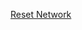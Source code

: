   [Reset Network](https://stackoverflow.com/questions/62314789/no-internet-connection-on-wsl-ubuntu-windows-subsystem-for-linux)
